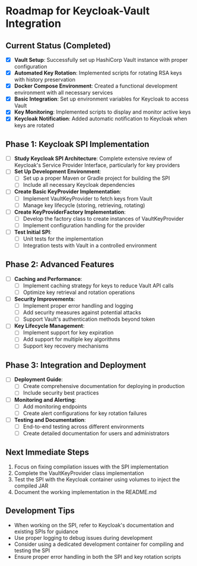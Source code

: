 # Roadmap for Keycloak-Vault Integration

## Current Status (Completed)
- [x] **Vault Setup**: Successfully set up HashiCorp Vault instance with proper configuration
- [x] **Automated Key Rotation**: Implemented scripts for rotating RSA keys with history preservation
- [x] **Docker Compose Environment**: Created a functional development environment with all necessary services
- [x] **Basic Integration**: Set up environment variables for Keycloak to access Vault
- [x] **Key Monitoring**: Implemented scripts to display and monitor active keys
- [x] **Keycloak Notification**: Added automatic notification to Keycloak when keys are rotated

## Phase 1: Keycloak SPI Implementation
- [ ] **Study Keycloak SPI Architecture**: Complete extensive review of Keycloak's Service Provider Interface, particularly for key providers
- [ ] **Set Up Development Environment**: 
  - [ ] Set up a proper Maven or Gradle project for building the SPI
  - [ ] Include all necessary Keycloak dependencies
- [ ] **Create Basic KeyProvider Implementation**: 
  - [ ] Implement VaultKeyProvider to fetch keys from Vault
  - [ ] Manage key lifecycle (storing, retrieving, rotating)
- [ ] **Create KeyProviderFactory Implementation**: 
  - [ ] Develop the factory class to create instances of VaultKeyProvider
  - [ ] Implement configuration handling for the provider
- [ ] **Test Initial SPI**: 
  - [ ] Unit tests for the implementation
  - [ ] Integration tests with Vault in a controlled environment

## Phase 2: Advanced Features
- [ ] **Caching and Performance**: 
  - [ ] Implement caching strategy for keys to reduce Vault API calls
  - [ ] Optimize key retrieval and rotation operations
- [ ] **Security Improvements**: 
  - [ ] Implement proper error handling and logging
  - [ ] Add security measures against potential attacks
  - [ ] Support Vault's authentication methods beyond token
- [ ] **Key Lifecycle Management**: 
  - [ ] Implement support for key expiration
  - [ ] Add support for multiple key algorithms
  - [ ] Support key recovery mechanisms

## Phase 3: Integration and Deployment
- [ ] **Deployment Guide**: 
  - [ ] Create comprehensive documentation for deploying in production
  - [ ] Include security best practices
- [ ] **Monitoring and Alerting**: 
  - [ ] Add monitoring endpoints
  - [ ] Create alert configurations for key rotation failures
- [ ] **Testing and Documentation**: 
  - [ ] End-to-end testing across different environments
  - [ ] Create detailed documentation for users and administrators

## Next Immediate Steps
1. Focus on fixing compilation issues with the SPI implementation
2. Complete the VaultKeyProvider class implementation
3. Test the SPI with the Keycloak container using volumes to inject the compiled JAR
4. Document the working implementation in the README.md

## Development Tips
- When working on the SPI, refer to Keycloak's documentation and existing SPIs for guidance
- Use proper logging to debug issues during development
- Consider using a dedicated development container for compiling and testing the SPI
- Ensure proper error handling in both the SPI and key rotation scripts 